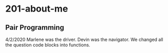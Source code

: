 # 201-about-me

## Pair Programming
4/2/2020
Marlene was the driver. Devin was the navigator.
We changed all the question code blocks into functions.
